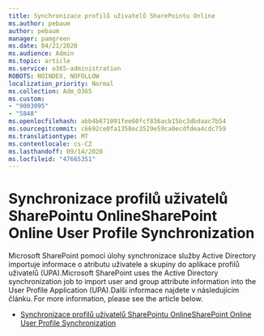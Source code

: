 ```yaml
---
title: Synchronizace profilů uživatelů SharePointu Online
ms.author: pebaum
author: pebaum
manager: pamgreen
ms.date: 04/21/2020
ms.audience: Admin
ms.topic: article
ms.service: o365-administration
ROBOTS: NOINDEX, NOFOLLOW
localization_priority: Normal
ms.collection: Adm_O365
ms.custom:
- "9003095"
- "5848"
ms.openlocfilehash: abb4b671091fee60fcf836acb15bc3dbdaac7b54
ms.sourcegitcommit: c6692ce0fa1358ec3529e59ca0ecdfdea4cdc759
ms.translationtype: MT
ms.contentlocale: cs-CZ
ms.lasthandoff: 09/14/2020
ms.locfileid: "47665351"
---
```

# <a name="sharepoint-online-user-profile-synchronization"></a><span data-ttu-id="72394-102">Synchronizace profilů uživatelů SharePointu Online</span><span class="sxs-lookup"><span data-stu-id="72394-102">SharePoint Online User Profile Synchronization</span></span>

<span data-ttu-id="72394-103">Microsoft SharePoint pomocí úlohy synchronizace služby Active Directory importuje informace o atributu uživatele a skupiny do aplikace profilů uživatelů (UPA).</span><span class="sxs-lookup"><span data-stu-id="72394-103">Microsoft SharePoint uses the Active Directory synchronization job to import user and group attribute information into the User Profile Application (UPA).</span></span><span data-ttu-id="72394-104">Další informace najdete v následujícím článku.</span><span class="sxs-lookup"><span data-stu-id="72394-104"> For more information, please see the article below.</span></span>

- [<span data-ttu-id="72394-105">Synchronizace profilů uživatelů SharePointu Online</span><span class="sxs-lookup"><span data-stu-id="72394-105">SharePoint Online User Profile Synchronization</span></span>](https://docs.microsoft.com/sharepoint/user-profile-sync)
